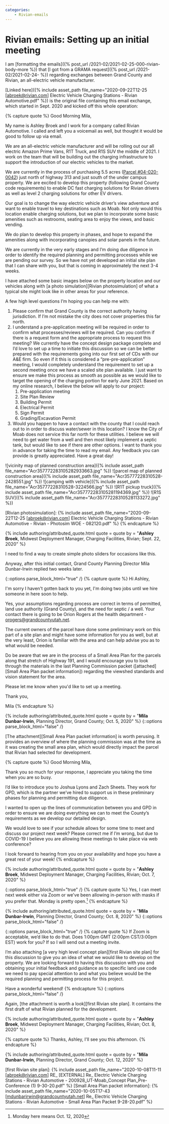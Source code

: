 ```yaml
---
categories:
    - Rivian-emails
---
```


# Rivian emails: Setting up an initial meeting

I am [formatting the emails]({% post_url /2021-02/2021-02-25-000-rivian-body-more %}) that [I got from a GRAMA request]({% post_url /2021-02/2021-02-24- %}) regarding exchanges between Grand County and Rivian, an all-electric vehicle manufacturer.

[Linked here]({% include asset_path file_name="2020-09-22T12-25 [abroek@rivian.com] Electric Vehicle Charging Stations - Rivian Automotive.pdf" %}) is the original file containing this email exchange, which started in Sept. 2020 and kicked off this whole operation:

{% capture quote %}
Good Morning Mila,

My name is Ashley Broek and I work for a company called Rivian Automotive. I called and left you a voicemail as well, but thought it would be good to follow up via email.

We are an all-electric vehicle manufacturer and will be rolling out our all electric Amazon Prime Vans, R1T Truck, and R1S SUV the middle of 2021. I work on the team that will be building out the charging infrastructure to support the introduction of our electric vehicles to the market.

We are currently in the process of purchasing 5.5 acres ([Parcel #04-020-0042](http://tax.grandcountyutah.net/grandcountyutah/list-detail.php?m=x2137454c4z284&url=http%3A%2F%2Ftax.grandcountyutah.net%2Fgrandcountyutah%2Flist-page.php)) just north of highway 313 and just south of the under campus property. We are excited to develop this property (following Grand County code requirements) to enable DC fast charging solutions for Rivian drivers as well as level 2 charging solutions for other EV drivers.

Our goal is to change the way electric vehicle driver’s view adventure and want to enable travel to key destinations such as Moab. Not only would this location enable charging solutions, but we plan to incorporate some basic amenities such as restrooms, seating area to enjoy the views, and basic vending.

We do plan to develop this property in phases, and hope to expand the amenities along with incorporating canopies and solar panels in the future.

We are currently in the very early stages and I’m doing due diligence in order to identify the required planning and permitting processes while we are pending our survey. So we have not yet developed an initial site plan that I can share with you, but that is coming in approximately the next 3-4 weeks.

I have attached some basic images below on the property location and our vehicles along with [a photo simulation][Rivian photosimulation] of what a typical site might look like in other areas for your reference.

A few high level questions I’m hoping you can help me with:

1. Please confirm that Grand County is the correct authority having jurisdiction. If I’m not mistake the city does not cover properties this far north.
2. I understand a pre-application meeting will be required in order to confirm what processes/reviews will be required. Can you confirm if there is a request form and the appropriate process to request this meeting? We currently have the concept design package complete and I’d love to set up a time to initiate this discussion so we can be better prepared with the requirements going into our first set of CDs with our A&E firm. So even if it this is considered a “pre-pre-application” meeting, I would completely understand the requirement to set up a second meeting once we have a scaled site plan available. I just want to ensure we make this process as smooth as possible as we would like to target the opening of the charging portion for early June 2021. Based on my online research, I believe the below will apply to our project:
    1. Pre-application meeting
    1. Site Plan Review
    1. Building Permit
    1. Electrical Permit
    1. Sign Permit
    1. Grading/Excavation Permit
3. Would you happen to have a contact with the county that I could reach out to in order to discuss water/sewer in this location? I know the City of Moab does not service this far north for these utilities. I believe we will need to get water from a well and then most likely implement a septic tank, but would like to see if there are other options. I want to thank you in advance for taking the time to read my email. Any feedback you can provide is greatly appreciated. Have a great day!

![vicinity map of planned construction area]({% include asset_path file_name="Acr357772283105282933663.jpg" %})
![parcel map of planned construction area]({% include asset_path file_name="Acr35777228310528-2428551.jpg" %})
![camping with vehicle]({% include asset_path file_name="Acr35777228310528-3224566.jpg" %})
![R1T pickup truck]({% include asset_path file_name="Acr357772283105281194369.jpg" %})
![R1S SUV]({% include asset_path file_name="Acr357772283105281133272.jpg" %})

[Rivian photosimulation]: {% include asset_path file_name="2020-09-22T12-25 [abroek@rivian.com] Electric Vehicle Charging Stations - Rivian Automotive - Rivian - Photosim WOE - 082120.pdf" %}
{% endcapture %}

{% include authoring/attributed_quote.html
    quote = quote
    by = "**Ashley Broek**, Midwest Deployment Manager, Charging Facilities, Rivian; Sept. 22, 2020"
%}

I need to find a way to create simple photo sliders for occasions like this.

Anyway, after this initial contact, Grand County Planning Director Mila Dunbar-Irwin replied two weeks later.

{::options parse_block_html="true" /}
{% capture quote %}
Hi Ashley,

I'm sorry I haven't gotten back to you yet, I'm doing two jobs until we hire someone in here soon to help.

Yes, your assumptions regarding process are correct in terms of permitted, land use authority (Grand County), and the need for septic / a well. Your contact there is going to be Orion Rogers at the health department - orogers@grandcountyutah.net.

The current owners of the parcel have done some preliminary work on this part of a site plan and might have some information for you as well, but at the very least, Orion is familiar with the area and can help advise you as to what would be needed.

Do be aware that we are in the process of a Small Area Plan for the parcels along that stretch of Highway 191, and I would encourage you to look through the materials in the last Planning Commission packet ([attached][Small Area Plan packet information]) regarding the viewshed standards and vision statement for the area.

Please let me know when you'd like to set up a meeting.

Thank you,

Mila
{% endcapture %}

{% include authoring/attributed_quote.html
    quote = quote
    by = "**Mila Dunbar-Irwin**, Planning Director, Grand County; Oct. 5, 2020"
%}
{::options parse_block_html="false" /}

[The attachment][Small Area Plan packet information] is worth perusing. It provides an overview of where the planning commission was at the time as it was creating the small area plan, which would directly impact the parcel that Rivian had selected for development.

{% capture quote %}
Good Morning Mila,

Thank you so much for your response, I appreciate you taking the time when you are so busy.

I’d like to introduce you to Joshua Lyons and Zach Sheets. They work for GPD, which is the partner we’ve hired to support us in these preliminary phases for planning and permitting due diligence.

I wanted to open up the lines of communication between you and GPD in order to ensure we are doing everything we can to meet the County’s requirements as we develop our detailed design.

We would love to see if your schedule allows for some time to meet and discuss our project next week? Please correct me if I’m wrong, but due to COVID-19 I believe you are allowing these meetings to take place via web conference?

I look forward to hearing from you on your availability and hope you have a great rest of your week!
{% endcapture %}

{% include authoring/attributed_quote.html
    quote = quote
    by = "**Ashley Broek**, Midwest Deployment Manager, Charging Facilities, Rivian; Oct. 7, 2020"
%}


{::options parse_block_html="true" /}
{% capture quote %}
Yes, I can meet next week either via Zoom or we've been allowing in-person with masks if you prefer that. Monday is pretty open.[^what-monday]
{% endcapture %}

{% include authoring/attributed_quote.html
    quote = quote
    by = "**Mila Dunbar-Irwin**, Planning Director, Grand County; Oct. 8, 2020"
%}
{::options parse_block_html="false" /}

{::options parse_block_html="true" /}
{% capture quote %}
If Zoom is acceptable, we’d like to do that. Does 1:00pm GMT (2:00pm CST/3:00pm EST) work for you? If so I will send out a meeting invite.

I’m also attaching [a very high level concept plan][first Rivian site plan] for this discussion to give you an idea of what we would like to develop on the property. We are looking forward to having this discussion with you and obtaining your initial feedback and guidance as to specific land use code we need to pay special attention to and what you believe would be the required planning and permitting process for this project.

Have a wonderful weekend!
{% endcapture %}
{::options parse_block_html="false" /}

Again, [the attachment is worth a look][first Rivian site plan]. It contains the first draft of what Rivian planned for the development.

{% include authoring/attributed_quote.html
    quote = quote
    by = "**Ashley Broek**, Midwest Deployment Manager, Charging Facilities, Rivian; Oct. 8, 2020"
%}

{% capture quote %}
Thanks, Ashley, I'll see you this afternoon.
{% endcapture %}

{% include authoring/attributed_quote.html
    quote = quote
    by = "**Mila Dunbar-Irwin**, Planning Director, Grand County; Oct. 12, 2020"
%}



[first Rivian site plan]: {% include asset_path file_name="2020-10-08T11-11 [abroek@rivian.com] RE_ [EXTERNAL] Re_ Electric Vehicle Charging Stations - Rivian Automotive - 200928_UT-Moab_Concept Plan_Pre-Conference (1) 9-30-20.pdf" %}
[Small Area Plan packet information]: {% include asset_path file_name="2020-10-05T17-43 [mdunbarirwin@grandcountyutah.net] Re_ Electric Vehicle Charging Stations - Rivian Automotive - Small Area Plan Packet 9-28-20.pdf" %}

[^what-monday]: Monday here means Oct. 12, 2020
